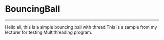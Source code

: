 # BouncingBall
---------------------------------------------------------------------------
Hello all, this is a simple bouncing ball with thread
This is a sample from my lecturer for testing Multithreading program.
